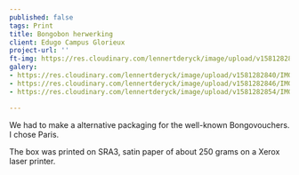 ```yaml
---
published: false
tags: Print
title: Bongobon herwerking
client: Edugo Campus Glorieux
project-url: ''
ft-img: https://res.cloudinary.com/lennertderyck/image/upload/v1581282846/IMG_20170529_151707-compressor_sldodc.jpg
galery:
- https://res.cloudinary.com/lennertderyck/image/upload/v1581282840/IMG_20170529_151736_r6tmro.jpg
- https://res.cloudinary.com/lennertderyck/image/upload/v1581282846/IMG_20170529_151707-compressor_sldodc.jpg
- https://res.cloudinary.com/lennertderyck/image/upload/v1581282854/IMG_20170529_151747-compressor_dzivv3.jpg

---
```

We had to make a alternative packaging for the well-known Bongovouchers. I chose Paris.

The box was printed on SRA3, satin paper of about 250 grams on a Xerox laser printer.